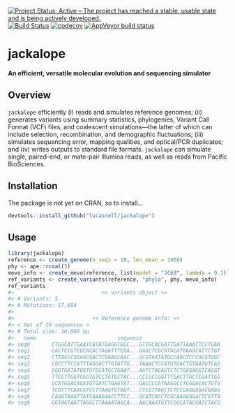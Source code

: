 
<!-- README.md is generated from README.Rmd. Please edit that file -->

[![Project Status: Active – The project has reached a stable, usable
state and is being actively
developed.](https://www.repostatus.org/badges/latest/active.svg)](https://www.repostatus.org/#active)
[![Build
Status](https://travis-ci.com/lucasnell/jackalope.svg?branch=master)](https://travis-ci.com/lucasnell/jackalope)
[![codecov](https://codecov.io/gh/lucasnell/jackalope/branch/master/graph/badge.svg)](https://codecov.io/gh/lucasnell/jackalope)
[![AppVeyor build
status](https://ci.appveyor.com/api/projects/status/github/lucasnell/jackalope?branch=master&svg=true)](https://ci.appveyor.com/project/lucasnell/jackalope)

# jackalope

**An efficient, versatile molecular evolution and sequencing simulator**

## Overview

`jackalope` efficiently (i) reads and simulates reference genomes; (ii)
generates variants using summary statistics, phylogenies, Variant Call
Format (VCF) files, and coalescent simulations—the latter of which can
include selection, recombination, and demographic fluctuations; (iii)
simulates sequencing error, mapping qualities, and optical/PCR
duplicates; and (iv) writes outputs to standard file formats.
`jackalope` can simulate single, paired-end, or mate-pair Illumina
reads, as well as reads from Pacific BioSciences.

## Installation

The package is not yet on CRAN, so to install…

``` r
devtools::install_github("lucasnell/jackalope")
```

## Usage

``` r
library(jackalope)
reference <- create_genome(n_seqs = 10, len_mean = 1000)
phy <- ape::rcoal(5)
mevo_info <- create_mevo(reference, list(model = "JC69", lambda = 0.1))
ref_variants <- create_variants(reference, "phylo", phy, mevo_info)
ref_variants
#>                            << Variants object >>
#> # Variants: 5
#> # Mutations: 17,684
#> 
#>                         << Reference genome info: >>
#> < Set of 10 sequences >
#> # Total size: 10,000 bp
#>   name                          sequence                             length
#> seq0       CTGGCATTGAATCATATGAGGTGGC...GTTGCACGATTGATTAAATTCCTGAA      1000
#> seq1       CACTCCGTCGCACACTAGGTTTCGA...GAGCTCGCGTACATGGAGCATTCTGT      1000
#> seq2       CTTAGCCGGAGCGACTCGGAGCAAC...GCGTAATATGCCAGGTCCCGCGTGGC      1000
#> seq3       CGCCTTCCATTTAGGACTTGTATTG...TAAACTCCATGTGACTGTAATGTCAG      1000
#> seq4       GGGTGATATGGTGTGCATGCTGAAT...AGTCTAGAGTCTCTGGGAGGTCAGGT      1000
#> seq5       TTCGTTGGTGGGTGTCCTATGCTAC...CCCGCCGGTTTGACTTACTCGATTGG      1000
#> seq6       GCATGGACAGATGTGATCTGAGTAT...GACCCCATAAGGCCTGGGACACTGTG      1000
#> seq7       TCGTTTCAACGTCCTTAAGTGTAGT...CTCGTTAGCTCTCCGAGGAGACGAGG      1000
#> seq8       CAGGTAAGTTATCAAAGAACCTTCC...GCATCACCTCGCAAGGAGACTCGTTA      1000
#> seq9       GGTAGTAATTAGGCTTAAAATAGCA...AACAAATGTTCGGCATACGATCTACG      1000
```
